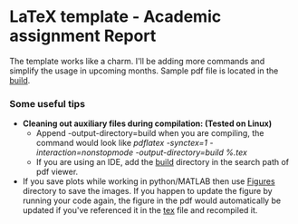 # LaTeX template - Academic assignment Report
The template works like a charm. I'll be adding more commands and simplify the usage in upcoming months.
Sample pdf file is located in the [build](./build). 

### Some useful tips
* **Cleaning out auxiliary files during compilation: (Tested on Linux)**
    * Append -output-directory=build when you are compiling, the command would look like *pdflatex -synctex=1 -interaction=nonstopmode -output-directory=build %.tex*
    * If you are using an IDE, add the [build](./build) directory in the search path of pdf viewer.
* If you save plots while working in python/MATLAB then use [Figures](./Figures) directory to save the images.
If you happen to update the figure by running your code again, the figure in the pdf would automatically be updated if you've referenced it in the 
[tex](./Report.tex) file and recompiled it. 


